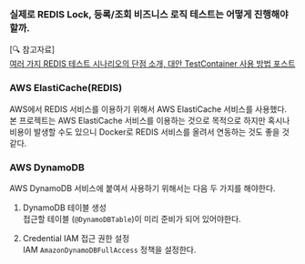 
### 실제로 REDIS Lock, 등록/조회 비즈니스 로직 테스트는 어떻게 진행해야 할까.


[🔍 참고자료]  
[여러 가지 REDIS 테스트 시나리오의 단점 소개, 대안 TestContainer 사용 방법 포스트](https://loosie.tistory.com/813)

### AWS ElastiCache(REDIS)

AWS에서 REDIS 서비스를 이용하기 위해서 AWS ElastiCache 서비스를 사용했다.  
본 프로젝트는 AWS ElastiCache 서비스를 이용하는 것으로 목적으로 하지만 혹시나 비용이 발생할 수도 있으니 Docker로 REDIS 서비스를 올려서 연동하는 것도 좋을 것 같다.

### AWS DynamoDB

AWS DynamoDB 서비스에 붙여서 사용하기 위해서는 다음 두 가지를 해야한다.  
1) DynamoDB 테이블 생성    
   접근할 테이블 (`@DynamoDBTable`)이 미리 준비가 되어 있어야한다.

2) Credential IAM 접근 권한 설정  
   IAM `AmazonDynamoDBFullAccess` 정책을 설정한다.